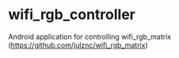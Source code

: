 # wifi_rgb_controller
Android application for controlling wifi_rgb_matrix (https://github.com/julznc/wifi_rgb_matrix)
